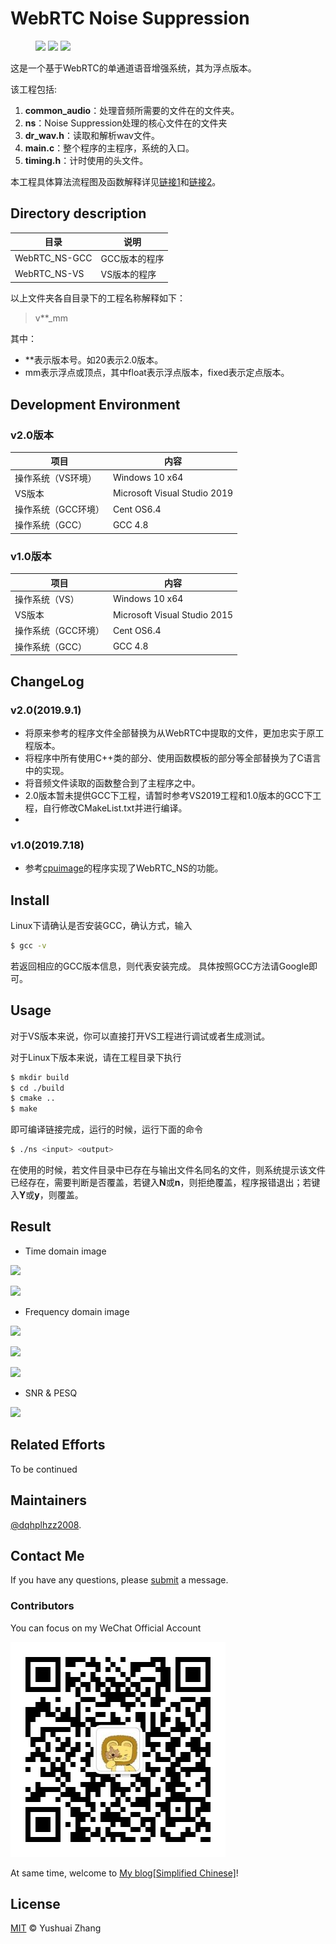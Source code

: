 ﻿
# WebRTC Noise Suppression

<figure class="third">
	<img src="https://img.shields.io/github/forks/dqhplhzz2008/WebRTC_Noise_Suppression"> 
	<img src="https://img.shields.io/github/stars/dqhplhzz2008/WebRTC_Noise_Suppression">
	<img src="https://img.shields.io/github/license/dqhplhzz2008/WebRTC_Noise_Suppression">
</figure>

这是一个基于WebRTC的单通道语音增强系统，其为浮点版本。

该工程包括:

1. **common_audio**：处理音频所需要的文件在的文件夹。
2. **ns**：Noise Suppression处理的核心文件在的文件夹
3. **dr_wav.h**：读取和解析wav文件。
4. **main.c**：整个程序的主程序，系统的入口。
5. **timing.h**：计时使用的头文件。

本工程具体算法流程图及函数解释详见[链接1](http://www.yushuai.xyz/2019/05/19/4342.html)和[链接2](http://www.yushuai.xyz/2019/07/01/4396.html)。

## Directory description

|目录|说明|
|--|--|
|WebRTC_NS-GCC|GCC版本的程序|
|WebRTC_NS-VS|VS版本的程序|

以上文件夹各自目录下的工程名称解释如下：

> v**_mm

其中：

 - **表示版本号。如20表示2.0版本。
 - mm表示浮点或顶点，其中float表示浮点版本，fixed表示定点版本。

## Development Environment

### v2.0版本
|项目|内容|
|--|--|
|操作系统（VS环境）|Windows 10 x64|
|VS版本|Microsoft Visual Studio 2019|
|操作系统（GCC环境）|Cent OS6.4|
|操作系统（GCC）|GCC 4.8|

### v1.0版本

|项目|内容|
|--|--|
|操作系统（VS）|Windows 10 x64|
|VS版本|Microsoft Visual Studio 2015|
|操作系统（GCC环境）|Cent OS6.4|
|操作系统（GCC）|GCC 4.8|

## ChangeLog

### v2.0(2019.9.1)

- 将原来参考的程序文件全部替换为从WebRTC中提取的文件，更加忠实于原工程版本。
- 将程序中所有使用C++类的部分、使用函数模板的部分等全部替换为了C语言中的实现。
- 将音频文件读取的函数整合到了主程序之中。
- 2.0版本暂未提供GCC下工程，请暂时参考VS2019工程和1.0版本的GCC下工程，自行修改CMakeList.txt并进行编译。
- 
### v1.0(2019.7.18)

 - 参考[cpuimage](https://github.com/cpuimage/WebRTC_NS)的程序实现了WebRTC_NS的功能。


## Install

Linux下请确认是否安装GCC，确认方式，输入

```sh
$ gcc -v
```
若返回相应的GCC版本信息，则代表安装完成。
具体按照GCC方法请Google即可。			  

## Usage
			
对于VS版本来说，你可以直接打开VS工程进行调试或者生成测试。

对于Linux下版本来说，请在工程目录下执行
```sh
$ mkdir build
$ cd ./build
$ cmake ..
$ make
```
即可编译链接完成，运行的时候，运行下面的命令

```sh
$ ./ns <input> <output>
```
在使用的时候，若文件目录中已存在与输出文件名同名的文件，则系统提示该文件已经存在，需要判断是否覆盖，若键入**N**或**n**，则拒绝覆盖，程序报错退出；若键入**Y**或**y**，则覆盖。

## Result

* Time domain image

![](https://github.com/dqhplhzz2008/WebRTC_Noise_Suppression/raw/master/img/timedomain1.jpg)

![](https://github.com/dqhplhzz2008/WebRTC_Noise_Suppression/raw/master/img/timedomain2.jpg)

* Frequency domain image

![](https://github.com/dqhplhzz2008/WebRTC_Noise_Suppression/raw/master/img/ypt1.jpg)

![](https://github.com/dqhplhzz2008/WebRTC_Noise_Suppression/raw/master/img/ypt2.jpg)

![](https://github.com/dqhplhzz2008/WebRTC_Noise_Suppression/raw/master/img/ypt3.jpg)

* SNR & PESQ

![](https://github.com/dqhplhzz2008/WebRTC_Noise_Suppression/raw/master/img/pesqsnr.jpg)


## Related Efforts

To be continued

## Maintainers

[@dqhplhzz2008](https://github.com/dqhplhzz2008).

## Contact Me

If you have any questions, please [submit](https://github.com/dqhplhzz2008/WebRTC_Noise_Suppression/issues/new) a message.

### Contributors

You can focus on my WeChat Official Account<br>

![](https://github.com/dqhplhzz2008/dqhplhzz2008.github.io/raw/master/weixingongzhonghao.jpg)  <br>

At same time, welcome to [My blog[Simplified Chinese]](http://www.yushuai.xyz)!


## License

[MIT](LICENSE) © Yushuai Zhang